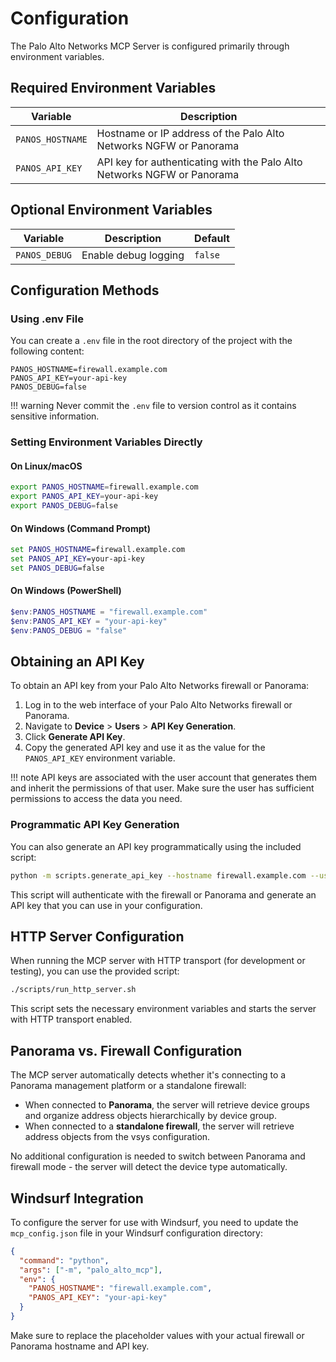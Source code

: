 # Configuration

The Palo Alto Networks MCP Server is configured primarily through environment variables.

## Required Environment Variables

| Variable | Description |
|----------|-------------|
| `PANOS_HOSTNAME` | Hostname or IP address of the Palo Alto Networks NGFW or Panorama |
| `PANOS_API_KEY` | API key for authenticating with the Palo Alto Networks NGFW or Panorama |

## Optional Environment Variables

| Variable | Description | Default |
|----------|-------------|---------|
| `PANOS_DEBUG` | Enable debug logging | `false` |

## Configuration Methods

### Using .env File

You can create a `.env` file in the root directory of the project with the following content:

```
PANOS_HOSTNAME=firewall.example.com
PANOS_API_KEY=your-api-key
PANOS_DEBUG=false
```

!!! warning
    Never commit the `.env` file to version control as it contains sensitive information.

### Setting Environment Variables Directly

#### On Linux/macOS

```bash
export PANOS_HOSTNAME=firewall.example.com
export PANOS_API_KEY=your-api-key
export PANOS_DEBUG=false
```

#### On Windows (Command Prompt)

```cmd
set PANOS_HOSTNAME=firewall.example.com
set PANOS_API_KEY=your-api-key
set PANOS_DEBUG=false
```

#### On Windows (PowerShell)

```powershell
$env:PANOS_HOSTNAME = "firewall.example.com"
$env:PANOS_API_KEY = "your-api-key"
$env:PANOS_DEBUG = "false"
```

## Obtaining an API Key

To obtain an API key from your Palo Alto Networks firewall or Panorama:

1. Log in to the web interface of your Palo Alto Networks firewall or Panorama.
2. Navigate to **Device** > **Users** > **API Key Generation**.
3. Click **Generate API Key**.
4. Copy the generated API key and use it as the value for the `PANOS_API_KEY` environment variable.

!!! note
    API keys are associated with the user account that generates them and inherit the permissions of that user. Make sure the user has sufficient permissions to access the data you need.

### Programmatic API Key Generation

You can also generate an API key programmatically using the included script:

```bash
python -m scripts.generate_api_key --hostname firewall.example.com --username admin --password "your-password"
```

This script will authenticate with the firewall or Panorama and generate an API key that you can use in your configuration.

## HTTP Server Configuration

When running the MCP server with HTTP transport (for development or testing), you can use the provided script:

```bash
./scripts/run_http_server.sh
```

This script sets the necessary environment variables and starts the server with HTTP transport enabled.

## Panorama vs. Firewall Configuration

The MCP server automatically detects whether it's connecting to a Panorama management platform or a standalone firewall:

- When connected to **Panorama**, the server will retrieve device groups and organize address objects hierarchically by device group.
- When connected to a **standalone firewall**, the server will retrieve address objects from the vsys configuration.

No additional configuration is needed to switch between Panorama and firewall mode - the server will detect the device type automatically.

## Windsurf Integration

To configure the server for use with Windsurf, you need to update the `mcp_config.json` file in your Windsurf configuration directory:

```json
{
  "command": "python",
  "args": ["-m", "palo_alto_mcp"],
  "env": {
    "PANOS_HOSTNAME": "firewall.example.com",
    "PANOS_API_KEY": "your-api-key"
  }
}
```

Make sure to replace the placeholder values with your actual firewall or Panorama hostname and API key.
